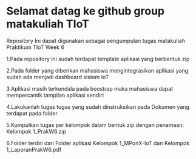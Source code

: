 # Selamat datag ke github group matakuliah TIoT 
Repository Ini dapat digunakan sebagai pengumpulan tugas matakuliah Praktikum TIoT Week 6

1.Pada repository ini sudah terdapat template aplikasi yang berbentuk zip

2.Pada folder yang diberikan mahasiswa mengintegrasikan aplikasi yang sudah ada menjadi dashboard sistem IoT

3.Aplikasi masih terkendala pada boostrap maka mahasiswa dapat mempercantik tampilan aplikasi sendiri

4.Lakukanlah tugas tugas yang sudah dinstruksikan pada Dokumen yang terdapat pada folder

5.Kumpulkan tugas per kelompok dalam bentuk zip dengan penamaan: Kelompok 1_PrakW6.zip

6.Folder terdiri dari Folder aplikasi Kelompok 1_MPonX-IoT dan Kelompok 1_LaporanPrakW6.pdf
